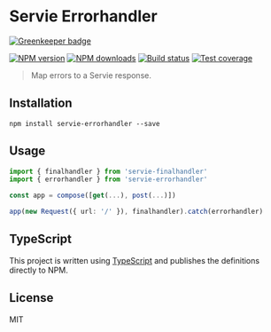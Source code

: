 # Servie Errorhandler

[![Greenkeeper badge](https://badges.greenkeeper.io/blakeembrey/node-servie-errorhandler.svg)](https://greenkeeper.io/)

[![NPM version][npm-image]][npm-url]
[![NPM downloads][downloads-image]][downloads-url]
[![Build status][travis-image]][travis-url]
[![Test coverage][coveralls-image]][coveralls-url]

> Map errors to a Servie response.

## Installation

```
npm install servie-errorhandler --save
```

## Usage

```ts
import { finalhandler } from 'servie-finalhandler'
import { errorhandler } from 'servie-errorhandler'

const app = compose([get(...), post(...)])

app(new Request({ url: '/' }), finalhandler).catch(errorhandler)
```

## TypeScript

This project is written using [TypeScript](https://github.com/Microsoft/TypeScript) and publishes the definitions directly to NPM.

## License

MIT

[npm-image]: https://img.shields.io/npm/v/servie-errorhandler.svg?style=flat
[npm-url]: https://npmjs.org/package/servie-errorhandler
[downloads-image]: https://img.shields.io/npm/dm/servie-errorhandler.svg?style=flat
[downloads-url]: https://npmjs.org/package/servie-errorhandler
[travis-image]: https://img.shields.io/travis/blakeembrey/node-servie-errorhandler.svg?style=flat
[travis-url]: https://travis-ci.org/blakeembrey/node-servie-errorhandler
[coveralls-image]: https://img.shields.io/coveralls/blakeembrey/node-servie-errorhandler.svg?style=flat
[coveralls-url]: https://coveralls.io/r/blakeembrey/node-servie-errorhandler?branch=master
